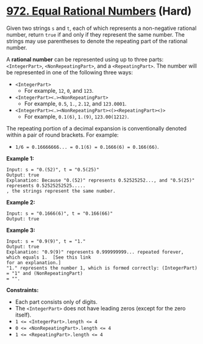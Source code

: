 # [972. Equal Rational Numbers][link] (Hard)

[link]: https://leetcode.com/problems/equal-rational-numbers/

Given two strings `s` and `t`, each of which represents a non-negative rational number, return `true`
if and only if they represent the same number. The strings may use parentheses to denote the
repeating part of the rational number.

A **rational number** can be represented using up to three parts: `<IntegerPart>`,
`<NonRepeatingPart>`, and a `<RepeatingPart>`. The number will be represented in one of the
following three ways:

- `<IntegerPart>`
  - For example, `12`, `0`, and `123`.
- `<IntegerPart><.><NonRepeatingPart>`
  - For example, `0.5`, `1.`, `2.12`, and `123.0001`.
- `<IntegerPart><.><NonRepeatingPart><(><RepeatingPart><)>`
  - For example, `0.1(6)`, `1.(9)`, `123.00(1212)`.

The repeating portion of a decimal expansion is conventionally denoted within a pair of round
brackets. For example:

- `1/6 = 0.16666666... = 0.1(6) = 0.1666(6) = 0.166(66)`.

**Example 1:**

```
Input: s = "0.(52)", t = "0.5(25)"
Output: true
Explanation: Because "0.(52)" represents 0.52525252..., and "0.5(25)" represents 0.52525252525.....
, the strings represent the same number.
```

**Example 2:**

```
Input: s = "0.1666(6)", t = "0.166(66)"
Output: true
```

**Example 3:**

```
Input: s = "0.9(9)", t = "1."
Output: true
Explanation: "0.9(9)" represents 0.999999999... repeated forever, which equals 1.  [See this link
for an explanation.]
"1." represents the number 1, which is formed correctly: (IntegerPart) = "1" and (NonRepeatingPart)
= "".
```

**Constraints:**

- Each part consists only of digits.
- The `<IntegerPart>` does not have leading zeros (except for the zero itself).
- `1 <= <IntegerPart>.length <= 4`
- `0 <= <NonRepeatingPart>.length <= 4`
- `1 <= <RepeatingPart>.length <= 4`
